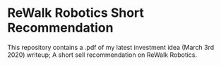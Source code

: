 # ReWalk Robotics Short Recommendation

This repository contains a .pdf of my latest investment idea (March 3rd 2020) writeup; A short sell recommendation on ReWalk Robotics.
